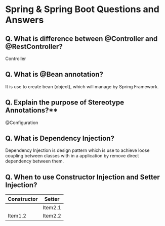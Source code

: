 Spring & Spring Boot Questions and Answers
=================================

Q. What is difference between **@Controller** and **@RestController**?
---

Controller

Q. What is **@Bean** annotation?
---

It is use to create bean (object), which will manage by Spring Framework.


Q. Explain the purpose of **Stereotype** Annotations?**
---

@Configuration


Q. What is Dependency Injection?
----

Dependency Injection is design pattern which is use to achieve loose coupling between classes with in a application by remove direct dependency between them.

Q. When to use **Constructor Injection** and **Setter Injection**?
----

| Constructor   | Setter    |
|--------------- | --------------- |
|     | Item2.1   |
| Item1.2   | Item2.2   |

